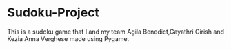 # Sudoku-Project
This is a sudoku game that I and my team Agila Benedict,Gayathri Girish and Kezia Anna Verghese made using Pygame.
